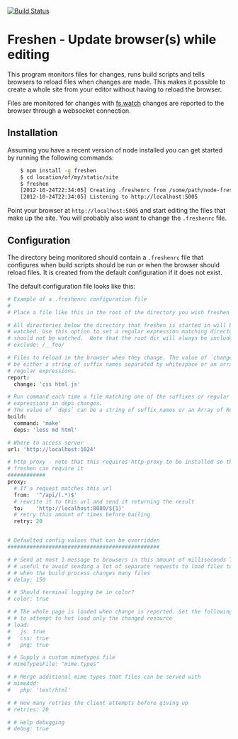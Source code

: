 [![Build Status](https://travis-ci.org/aklt/node-freshen.svg?branch=master)](https://travis-ci.org/aklt/node-freshen)

# Freshen - Update browser(s) while editing

This program monitors files for changes, runs build scripts and tells browsers
to reload files when changes are made.  This makes it possible to create a whole
site from your editor without having to reload the browser.

Files are monitored for changes with
[fs.watch](http://nodejs.org/api/fs.html#fs_fs_watch_filename_options_listener)
changes are reported to the browser through a websocket connection.

## Installation

Assuming you have a recent version of node installed you can get started by
running the following commands:

```bash
    $ npm install -g freshen
    $ cd location/of/my/static/site
    $ freshen
    [2012-10-24T22:34:05] Creating .freshenrc from /some/path/node-freshen/freshenrc-example
    [2012-10-24T22:34:05] Listening to http://localhost:5005
```

Point your browser at `http://localhost:5005` and start editing the files that
make up the site.  You will probably also want to change the `.freshenrc` file.

## Configuration

The directory being monitored should contain a `.freshenrc` file that configures
when build scripts should be run or when the browser should reload files. It is
created from the default configuration if it does not exist.

The default configuration file looks like this:

```coffee
# Example of a .freshenrc configuration file
#
# Place a file like this in the root of the directory you wish freshen to serve

# All directories below the directory that freshen is started in will be
# watched. Use this option to set a regular expression matching directories that
# should not be watched.  Note that the root dir will always be included.
# exclude: /__foo/

# Files to reload in the browser when they change. The value of `change` should
# be either a string of suffix names separated by whitespace or an array of
# regular expressions.
report:
  change: 'css html js'

# Run command each time a file matching one of the suffixes or regular
# expressions in deps changes.
# The value of `deps` can be a string of suffix names or an Array of RegExps
build:
  command: 'make'
  deps: 'less md html'

# Where to access server
url: 'http://localhost:1024'

# http proxy - note that this requires http-proxy to be installed so that
# freshen can require it
############
proxy:
  # If a request matches this url
  from:  '^/api/(.*)$'
  # rewrite it to this url and send it returning the result
  to:    'http://localhost:8080/${1}'
  # retry this amount of times before bailing
  retry: 20


# Defaulted config values that can be overridden
################################################

# # Send at most 1 message to browsers in this amount of milliseconds This is
# # useful to avoid sending a lot of separate requests to load files to browsers
# # when the build process changes many files
# delay: 150

# # Should terminal logging be in color?
# color: true

# # The whole page is loaded when change is reported. Set the following to true
# # to attempt to hot load only the changed resource
# load:
#   js: true
#   css: true
#   png: true

# # Supply a custom mimetypes file
# mimeTypesFile: "mime.types"

# # Merge additional mime types that files can be served with
# mimeAdd:
#   php: 'text/html'

# # How many retries the client attempts before giving up
# retries: 20

# # Help debugging
# debug: true
```

